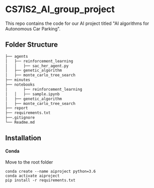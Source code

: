 # CS7IS2_AI_group_project

This repo contains the code for our AI project titled "AI algorithms for Autonomous Car Parking".

## Folder Structure
```bash
├── agents
│   ├── reinforcement_learning
│   │   ├── sac_her_agent.py
│   ├── genetic_algorithm
│   ├── monte_carlo_tree_search
├── minutes
├── notebooks
│       ├── reinforcement_learning
│   │   ├── sample.ipynb
│   ├── genetic_algorithm
│   ├── monte_carlo_tree_search
├── report
├── requirements.txt
├──.gitignore  
└── Readme.md
```

## Installation
#### Conda
Move to the root folder
```
conda create --name aiproject python=3.6
conda activate aiproject
pip install -r requirements.txt
```
